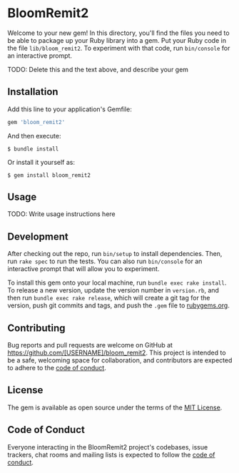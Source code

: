 # BloomRemit2

Welcome to your new gem! In this directory, you'll find the files you need to be able to package up your Ruby library into a gem. Put your Ruby code in the file `lib/bloom_remit2`. To experiment with that code, run `bin/console` for an interactive prompt.

TODO: Delete this and the text above, and describe your gem

## Installation

Add this line to your application's Gemfile:

```ruby
gem 'bloom_remit2'
```

And then execute:

    $ bundle install

Or install it yourself as:

    $ gem install bloom_remit2

## Usage

TODO: Write usage instructions here

## Development

After checking out the repo, run `bin/setup` to install dependencies. Then, run `rake spec` to run the tests. You can also run `bin/console` for an interactive prompt that will allow you to experiment.

To install this gem onto your local machine, run `bundle exec rake install`. To release a new version, update the version number in `version.rb`, and then run `bundle exec rake release`, which will create a git tag for the version, push git commits and tags, and push the `.gem` file to [rubygems.org](https://rubygems.org).

## Contributing

Bug reports and pull requests are welcome on GitHub at https://github.com/[USERNAME]/bloom_remit2. This project is intended to be a safe, welcoming space for collaboration, and contributors are expected to adhere to the [code of conduct](https://github.com/[USERNAME]/bloom_remit2/blob/master/CODE_OF_CONDUCT.md).


## License

The gem is available as open source under the terms of the [MIT License](https://opensource.org/licenses/MIT).

## Code of Conduct

Everyone interacting in the BloomRemit2 project's codebases, issue trackers, chat rooms and mailing lists is expected to follow the [code of conduct](https://github.com/[USERNAME]/bloom_remit2/blob/master/CODE_OF_CONDUCT.md).

